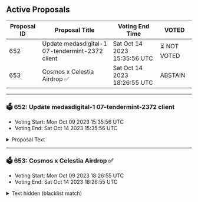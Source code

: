 ## Active Proposals

| Proposal ID | Proposal Title | Voting End Time | VOTED |
|-------------|----------------|-----------------|-------|
| 652 | Update medasdigital-1 07-tendermint-2372 client | Sat Oct 14 2023 15:35:56 UTC | ⏳ NOT VOTED |
| 653 | Cosmos x Celestia Airdrop ✅ | Sat Oct 14 2023 18:26:55 UTC | ABSTAIN |

---

### 🗳 652: Update medasdigital-1 07-tendermint-2372 client
- Voting Start: Mon Oct 09 2023 15:35:56 UTC
- Voting End: Sat Oct 14 2023 15:35:56 UTC

<details>
<summary>Proposal Text</summary>
 
Update medasdigital-1 07-tendermint-2372 client
</details>

---

### 🗳 653: Cosmos x Celestia Airdrop ✅
- Voting Start: Mon Oct 09 2023 18:26:55 UTC
- Voting End: Sat Oct 14 2023 18:26:55 UTC

<details>
<summary>Text hidden (blacklist match)</summary>
 
</details>
